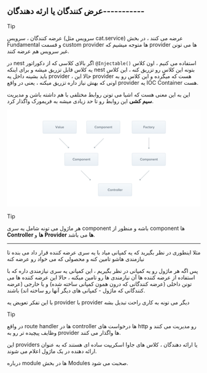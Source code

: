 
## عرض کنندگان یا ارئه دهندگان-----------

>[!tip]
>عرضه کنندگان ، سرویس (سرویس مثل cat.service) عرضه می کنند ، در بخش Fundamental و قسمت custom provider ها متوجه میشیم که provider ها می تونن غیر سرویس هم عرضه کنند.

در nest اگر بالای کلاسی که از دکوراتور `@Injectable()` استفاده می کنیم ، اون کلاس یه کلاس قابل تزریق میشه و برای اینکه nest بتونه این کلاس رو تزریق کنه ، این کلاس باید بشینه داخل یه provider ، حالا این provider هست که میگرده و این کلاس رو به اونی که بهش نیاز داره تزریق میکنه ، یعنی در واقع provider یه IOC Container هست. 

این به این معنی هست که اشیا می تونن روابط مختلفی با هم داشته باشن و مدیریت **سیم کشی** این روابط رو تا حد زیادی میشه به فریمورک واگذار کرد.

![](./Images/Pasted%20image%2020240228190720.png)

>[!tip]
>هر ماژول می تونه شامل یه سری component باشه و منظور از component ها **Controller ها** و **Provider ها** می باشد.

---

مثلا اینطوری در نظر بگیرید که یه کمپانی میاد با یه سری عرضه کننده قرار داد می بنده تا نیازمندی هاشو تامین کنه و محصولی که می خواد رو عرضه کنه

پس اگه هر ماژول رو یه کمپانی در نظر بگیریم ، این کمپانی یه سری نیازمندی داره که با استفاده از عرضه کننده ها آن نیازمندی ها رو تامین میکنه ، حالا این عرضه کننده ها می تونن داخلی (عرضه کنندگانی که درون همون کمپانی ساخته شده) و یا خارجی (عرضه کنندگانی که ماژول - کمپانی های دیگر آنها رو ساخته اند) باشند.

با این تفکر تعویض یه provider با provider دیگر می تونه به کاری راحت تبدیل بشه

>[!tip]
>در واقع route handler ها در controller ها درخواست های http رو مدیریت می کنند و وظایف پیچیده تر رو به provider ها واگذار می کنند.

این providers یا ارائه دهندگان ، کلاس های جاوا اسکریپت ساده ای هستند که به عنوان ارائه دهنده در یک ماژول اعلام می شوند.

درباره module ها در بخش Modules صحبت می شود.







